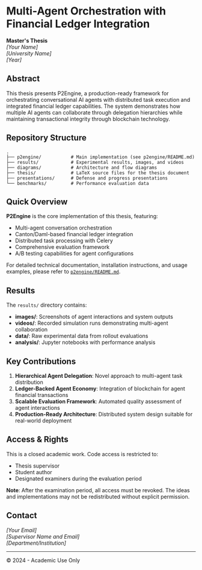 # Multi-Agent Orchestration with Financial Ledger Integration

**Master's Thesis**  
_[Your Name]_  
_[University Name]_  
_[Year]_

## Abstract

This thesis presents P2Engine, a production-ready framework for orchestrating conversational AI agents with distributed task execution and integrated financial ledger capabilities. The system demonstrates how multiple AI agents can collaborate through delegation hierarchies while maintaining transactional integrity through blockchain technology.

## Repository Structure

```
.
├── p2engine/           # Main implementation (see p2engine/README.md)
├── results/            # Experimental results, images, and videos
├── diagrams/           # Architecture and flow diagrams
├── thesis/             # LaTeX source files for the thesis document
├── presentations/      # Defense and progress presentations
└── benchmarks/         # Performance evaluation data
```

## Quick Overview

**P2Engine** is the core implementation of this thesis, featuring:

- Multi-agent conversation orchestration
- Canton/Daml-based financial ledger integration
- Distributed task processing with Celery
- Comprehensive evaluation framework
- A/B testing capabilities for agent configurations

For detailed technical documentation, installation instructions, and usage examples, please refer to [`p2engine/README.md`](p2engine/README.md).

## Results

The `results/` directory contains:

- **images/**: Screenshots of agent interactions and system outputs
- **videos/**: Recorded simulation runs demonstrating multi-agent collaboration
- **data/**: Raw experimental data from rollout evaluations
- **analysis/**: Jupyter notebooks with performance analysis

## Key Contributions

1. **Hierarchical Agent Delegation**: Novel approach to multi-agent task distribution
2. **Ledger-Backed Agent Economy**: Integration of blockchain for agent financial transactions
3. **Scalable Evaluation Framework**: Automated quality assessment of agent interactions
4. **Production-Ready Architecture**: Distributed system design suitable for real-world deployment

## Access & Rights

This is a closed academic work. Code access is restricted to:

- Thesis supervisor
- Student author
- Designated examiners during the evaluation period

**Note**: After the examination period, all access must be revoked. The ideas and implementations may not be redistributed without explicit permission.

## Contact

_[Your Email]_  
_[Supervisor Name and Email]_  
_[Department/Institution]_

---

© 2024 - Academic Use Only
